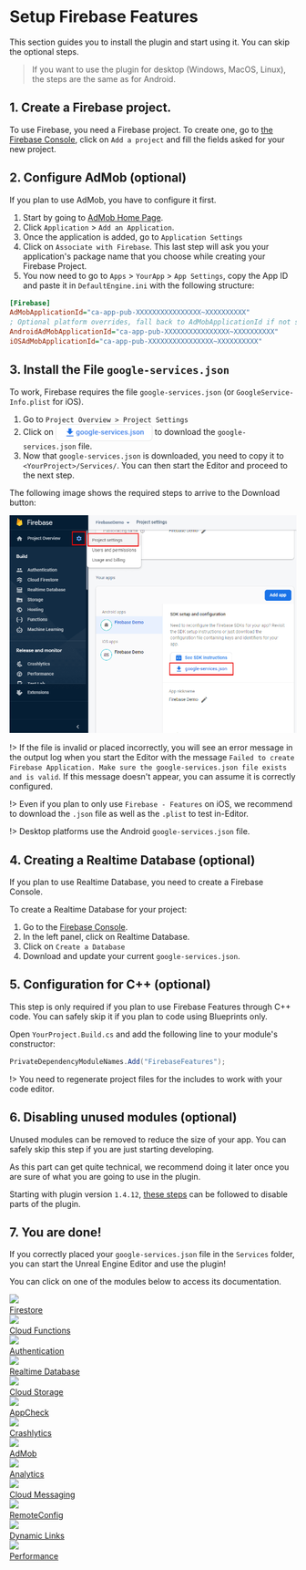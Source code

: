 # Setup Firebase Features

This section guides you to install the plugin and start using it. You can skip the optional steps.

> If you want to use the plugin for desktop (Windows, MacOS, Linux), the steps are the same as for Android.

<style>
.markdown-section h2 {
   border-top: 4px solid #333;
   padding-top: 35px;
}
</style>

## 1. Create a Firebase project.
To use Firebase, you need a Firebase project. To create one, go to [the Firebase Console](https://console.firebase.google.com/u/0/), click on `Add a project` and fill the fields asked for your new project.

## 2. Configure AdMob (optional)

If you plan to use AdMob, you have to configure it first.
1. Start by going to [AdMob Home Page](https://apps.admob.com/v2/home).  
2. Click `Application` > `Add an Application`. 
3. Once the application is added, go to `Application Settings`
4. Click on `Associate with Firebase`. This last step will ask you your application's package name that you choose while creating your Firebase Project.
5. You now need to go to `Apps` > `YourApp` > `App Settings`, copy the App ID and paste it in `DefaultEngine.ini` with the following structure:   

 ```ini
[Firebase]
AdMobApplicationId="ca-app-pub-XXXXXXXXXXXXXXXX~XXXXXXXXXX"
; Optional platform overrides, fall back to AdMobApplicationId if not set.
AndroidAdMobApplicationId="ca-app-pub-XXXXXXXXXXXXXXXX~XXXXXXXXXX"
iOSAdMobApplicationId="ca-app-pub-XXXXXXXXXXXXXXXX~XXXXXXXXXX"
```  

## 3. Install the File `google-services.json`

To work, Firebase requires the file `google-services.json` (or `GoogleService-Info.plist` for iOS). 
1. Go to `Project Overview > Project Settings` 
2. Click on <img align="center" width="170" height="30" src="_images/download-gs.png"> to download the `google-services.json` file.
3. Now that `google-services.json` is downloaded, you need to copy it to `<YourProject>/Services/`.  You can then start the Editor and proceed to the next step.

The following image shows the required steps to arrive to the Download button:

<div class="centered">

![Firebase Console Download Services Actions](_images/FBConsoleProjectSettings.png)

</div>

!> If the file is invalid or placed incorrectly, you will see an error message in the output log when you start the Editor with the message `Failed to create Firebase Application. Make sure the google-services.json file exists and is valid`. If this message doesn't appear, you can assume it is correctly configured.

!> Even if you plan to only use `Firebase - Features` on iOS, we recommend to download the `.json` file as well as the `.plist` to test in-Editor.

!> Desktop platforms use the Android `google-services.json` file.

## 4. Creating a Realtime Database (optional)
If you plan to use Realtime Database, you need to create a Firebase Console.

To create a Realtime Database for your project:
1. Go to the [Firebase Console](https://console.firebase.google.com/).
2. In the left panel, click on Realtime Database.
3. Click on `Create a Database`
4. Download and update your current `google-services.json`.

## 5. Configuration for C++ (optional)
This step is only required if you plan to use Firebase Features through C++ code. You can safely skip it if you plan to code using Blueprints only.

Open  `YourProject.Build.cs` and add the following line to your module's constructor:
```csharp
PrivateDependencyModuleNames.Add("FirebaseFeatures");
```

!> You need to regenerate project files for the includes to work with your code editor.

## 6. Disabling unused modules (optional)

Unused modules can be removed to reduce the size of your app. You can safely skip this step if you are just starting developing.

As this part can get quite technical, we recommend doing it later once you are sure of what you are going to use in the plugin.

Starting with plugin version `1.4.12`, [these steps](/disableunusedfeatures) can be followed to disable parts of the plugin. 

## 7. You are done!

If you correctly placed your `google-services.json` file in the `Services` folder, you can start the Unreal Engine Editor and use the plugin!

You can click on one of the modules below to access its documentation.

<div class="fb-f-cont">

<a class="fb-elem" href="#firestore">
  <image src="_images/firebase/Firestore.png" class="fb"/>
  <div class="fb-txt">
    Firestore
  </div>
</a>

<a class="fb-elem" href="#functions">
  <image src="_images/firebase/CloudFunctions.png" class="fb"/>
  <div class="fb-txt">
    Cloud Functions
  </div>
</a>

<a class="fb-elem" href="#auth">
  <image src="_images/firebase/Auth.png" class="fb"/>
  <div class="fb-txt">
    Authentication
  </div>
</a>

<a class="fb-elem" href="#database">
  <image src="_images/firebase/Database.png" class="fb"/>
  <div class="fb-txt">
    Realtime Database
  </div>
</a>

<a class="fb-elem" href="#storage">
  <image src="_images/firebase/Storage.png" class="fb"/>
  <div class="fb-txt">
    Cloud Storage
  </div>
</a>


<a class="fb-elem" href="#appcheck">
  <image src="_images/firebase/AppCheck.png" class="fb"/>
  <div class="fb-txt">
    AppCheck
  </div>
</a>

<a class="fb-elem" href="#crashlytics">
  <image src="_images/firebase/Crashlytics.png" class="fb"/>
  <div class="fb-txt">
    Crashlytics
  </div>
</a>

<a class="fb-elem" href="#admob">
  <image src="_images/firebase/AdMob.png" class="fb"/>
  <div class="fb-txt">
    AdMob
  </div>
</a>

<a class="fb-elem" href="#analytics">
  <image src="_images/firebase/Analytics.png" class="fb"/>
  <div class="fb-txt">
    Analytics
  </div>
</a>

<a class="fb-elem" href="#messaging">
  <image src="_images/firebase/Messaging.png" class="fb"/>
  <div class="fb-txt">
    Cloud Messaging
  </div>
</a>

<a class="fb-elem" href="#remoteconfig">
  <image src="_images/firebase/RemoteConfig.png" class="fb"/>
  <div class="fb-txt">
    RemoteConfig
  </div>
</a>

<a class="fb-elem" href="#dynamiclinks">
  <image src="_images/firebase/Dynamicinks.png" class="fb"/>
  <div class="fb-txt">
    Dynamic Links
  </div>
</a>

<a class="fb-elem" href="#performance">
  <image src="_images/firebase/Performance.png" class="fb"/>
  <div class="fb-txt">
    Performance
  </div>
</a>

</div>


